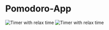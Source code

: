 # Pomodoro-App

![Timer with relax time](https://github.com/georg1856/Pomodoro-App/blob/develop/relaxTime.jpg)
![Timer with relax time](https://github.com/georg1856/Pomodoro-App/blob/develop/workTime.jpg)
